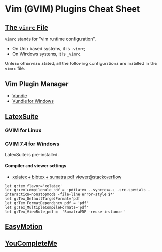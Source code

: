 # Vim (GVIM) Plugins Cheat Sheet

## [The `vimrc` File](http://vim.wikia.com/wiki/Vimrc)
`vimrc` stands for "vim runtime configuration".
- On Unix based systems, it is `.vimrc`;
- On Windows systems, it is `_vimrc`.

Unless otherwise stated, all the following configurations are installed in the `vimrc` file.

## Vim Plugin Manager
- [Vundle](https://github.com/VundleVim/Vundle.vim)
- [Vundle for Windows](https://github.com/VundleVim/Vundle.vim/wiki/Vundle-for-Windows)

## [LatexSuite](http://vim-latex.sourceforge.net/)

### GVIM for Linux

### GVIM 7.4 for Windows 
LatexSuite is pre-installed.

#### Compiler and viewer settings

- [xelatex + bibtex + sumatra pdf viewer@stackoverflow](http://tex.stackexchange.com/a/103807/23098)
```
let g:tex_flavor='xelatex'
let g:Tex_CompileRule_pdf = 'pdflatex --synctex=-1 -src-specials -interaction=nonstopmode -file-line-error-style $*'
let g:Tex_DefaultTargetFormat='pdf'
let g:Tex_FormatDependency_pdf = 'pdf'
let g:Tex_MultipleCompileFormats='pdf'
let g:Tex_ViewRule_pdf =  'SumatraPDF -reuse-instance '
```

## [EasyMotion](https://github.com/easymotion/vim-easymotion) 

## [YouCompleteMe](https://github.com/Valloric/YouCompleteMe)
